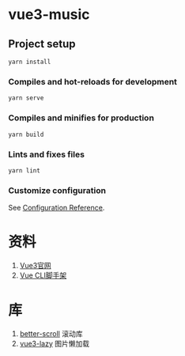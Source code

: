 # vue3-music

## Project setup
```
yarn install
```

### Compiles and hot-reloads for development
```
yarn serve
```

### Compiles and minifies for production
```
yarn build
```

### Lints and fixes files
```
yarn lint
```

### Customize configuration
See [Configuration Reference](https://cli.vuejs.org/config/).

# 资料
1. [Vue3官网](https://cn.vuejs.org/)
2. [Vue CLI脚手架](https://cli.vuejs.org/zh/)

# 库
1. [better-scroll](https://better-scroll.github.io/docs/zh-CN/) 滚动库
2. [vue3-lazy](https://github.com/ustbhuangyi/vue3-lazy) 图片懒加载